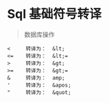 # Sql 基础符号转译

>数据库操作 
```text
<     转译为：  &lt;
<=    转译为：  &lt;=
>     转译为：  &gt;
>=    转译为：  &gt;=
&     转译为：  amp;
'     转译为：  &apos;
"     转译为：  &quot;



```




































